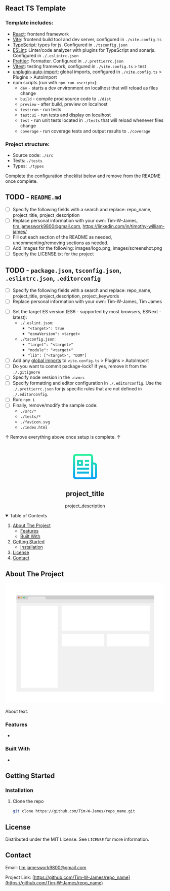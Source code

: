 ## React TS Template

### Template includes:

* [React](https://reactjs.org/docs/getting-started.html): frontend framework
* [Vite](https://vitejs.dev/config/): frontend build tool and dev server, configured in `./vite.config.ts`
* [TypeScript](https://www.typescriptlang.org/docs/handbook/tsconfig-json.html): types for js. Configured in `./tsconfig.json`
* [ESLint](https://eslint.org/docs/2.0.0/user-guide/configuring): Linter/code analyzer with plugins for TypeScript and sonarjs. Configured in `./.eslintrc.json`
* [Prettier](https://prettier.io/docs/en/configuration.html): Formatter. Configured in `./.prettierrc.json`
* [Vitest](https://vitest.dev/config/): testing framework, configured in `./vite.config.ts` > test
* [unplugin-auto-import](https://github.com/antfu/unplugin-auto-import#configuration): global imports, configured in `./vite.config.ts` > Plugins > AutoImport
* npm scripts (run with `npm run <script>`):
  * `dev` - starts a dev environment on localhost that will reload as files change
  * `build` - compile prod source code to `./dist`
  * `preview` - after build, preview on localhost
  * `test:run` - run tests
  * `test:ui` - run tests and display on localhost
  * `test` - run unit tests located in `./tests` that will reload whenever files change
  * `coverage` - run coverage tests and output results to `./coverage`

### Project structure:

* Source code: `./src`
* Tests: `./tests`
* Types: `./types`

Complete the configuration checklist below and remove from the README once complete.

## TODO - `README.md`

* [ ] Specify the following fields with a search and replace:
  repo_name, project_title, project_description
* [ ] Replace personal information with your own:
  Tim-W-James, tim.jameswork9800@gmail.com, https://linkedin.com/in/timothy-william-james/
* [ ] Fill out each section of the README as needed, uncommenting/removing sections as needed.
* [ ] Add images for the following:
  images/logo.png, images/screenshot.png
* [ ] Specify the LICENSE.txt for the project

## TODO - `package.json`, `tsconfig.json`, `.eslintrc.json`, `.editorconfig`

* [ ] Specify the following fields with a search and replace:
  repo_name, project_title, project_description, project_keywords
* [ ] Replace personal information with your own:
  Tim-W-James, Tim James
<!-- ! Use ESM, the following step is only included for completions sake
     ! If you need to use CJS, see: https://www.typescriptlang.org/docs/handbook/esm-node.html
* [ ] Set the environment of the project:
  * ES Modules (import, export):
    * Add to `package.json`: `"type": "module"`
    * Add to `tsconfig.json`:
      * `"module": "ES6"`
      * `"moduleResolution" : "node`
      * `"lib": ["ES6", "DOM"]`
    * Add to `.eslintrc.json`: `"parserOptions": { "sourceType": "module" }`
  * Node CommonJS (require, exports):
    * Add to `package.json`: `"type": "commonjs"`
    * Add to `tsconfig.json`: `"module": "commonjs"`
    * Add to `.eslintrc.json`: `"parserOptions": { "sourceType": "script" }` -->
* [ ] Set the target ES version (ES6 - supported by most browsers, ESNext - latest):
  * `./.eslint.json`:
    * `"<target>": true`
    * `"ecmaVersion": <target>`
  * `./tsconfig.json`:
    * `"target": "<target>"`
    * `"module": "<target>"`
    * `"lib": ["<target>", "DOM"]`
* [ ] Add any [global imports](https://github.com/antfu/unplugin-auto-import#configuration) to `vite.config.ts` > Plugins > AutoImport
* [ ] Do you want to commit package-lock? If yes, remove it from the `./.gitignore`
* [ ] Specify node version in the `.nvmrc`
* [ ] Specify formatting and editor configuration in `./.editorconfig`. Use the `./.prettierrc.json` for js specific rules that are not defined in `./.editorconfig`.
* [ ] Run: `npm i`
* [ ] Finally, remove/modify the sample code:
  * `./src/*`
  * `./tests/*`
  * `./favicon.svg`
  * `./index.html`

↑ Remove everything above once setup is complete. ↑

<!--
*** README forked from the Best-README-Template: https://github.com/othneildrew/Best-README-Template
*** Forked by Tim James: https://github.com/Tim-W-James/README-Template
***
*** See the TODO lists for project setup.
*** Find a list of resources for writing markdown, etc. at the end of this file.
-->

<!-- PROJECT SHIELDS -->
<!-- [![Release][release-shield]][release-url] -->
<!-- [![Last Commit][last-commit-shield]][last-commit-url] -->
<!-- [![Contributors][contributors-shield]][contributors-url] -->
<!-- [![Forks][forks-shield]][forks-url] -->
<!-- [![Stargazers][stars-shield]][stars-url] -->
<!-- [![Issues][issues-shield]][issues-url] -->
<!-- [![MIT License][license-shield]][license-url] -->
<!-- [![LinkedIn][linkedin-shield]][linkedin-url] -->

<!-- PROJECT LOGO -->
<br />
<p align="center">
  <a href="https://github.com/Tim-W-James/repo_name">
    <img src="images/logo.png" alt="Logo" width="80" height="80">
  </a>

  <h2 align="center">project_title</h2>

  <p align="center">
    project_description
    <br />
<!--     <a href="https://github.com/Tim-W-James/repo_name"><strong>Explore the docs »</strong></a>
    <br />
    <br /> -->
<!--     <a href="https://github.com/Tim-W-James/repo_name">View Demo</a> -->
<!--     ·
    <a href="https://github.com/Tim-W-James/repo_name/issues">Report Bug</a> -->
<!--     ·
    <a href="https://github.com/Tim-W-James/repo_name/issues">Request Feature</a> -->
  </p>
</p>

<!-- TABLE OF CONTENTS -->
<details open="open">
  <summary>Table of Contents</summary>
  <ol>
    <li>
      <a href="#about-the-project">About The Project</a>
      <ul>
        <li><a href="#features">Features</a></li>
        <li><a href="#built-with">Built With</a></li>
      </ul>
    </li>
    <li>
      <a href="#getting-started">Getting Started</a>
      <ul>
<!--         <li><a href="#prerequisites">Prerequisites</a></li> -->
        <li><a href="#installation">Installation</a></li>
      </ul>
    </li>
<!--     <li>
        <a href="#usage">Usage</a>
        <ul>
        <li><a href="#example-usecases">Example Usecases</a></li>
        </ul>
    </li> -->
<!--     <li><a href="#roadmap">Roadmap</a></li> -->
<!--     <li><a href="#contributing">Contributing</a></li> -->
    <li><a href="#license">License</a></li>
    <li><a href="#contact">Contact</a></li>
<!--     <li><a href="#acknowledgements">Acknowledgements</a></li> -->
  </ol>
</details>

<!-- ABOUT THE PROJECT -->
## About The Project

[![repo_name Screen Shot][product-screenshot]](https://example.com)

About text.

### Features

*

### Built With

* []()

<!-- GETTING STARTED -->
## Getting Started

<!-- ### Prerequisites

* npm

  ```sh
  npm install npm@latest -g
  ```  -->

### Installation

1. Clone the repo

   ```sh
   git clone https://github.com/Tim-W-James/repo_name.git
   ```

<!-- USAGE -->
<!-- ## Usage

Usage text.
 -->
<!-- ### Example Usecases

Use this space to show useful examples of how a project can be used. Additional screenshots, code examples and demos work well in this space. You may also link to more resources.

_For more examples, please refer to the [Documentation](https://example.com)_ -->

<!-- ROADMAP -->
<!-- ## Roadmap

See the [open issues](https://github.com/Tim-W-James/repo_name/issues) for a list of proposed features (and known issues). -->

<!-- CONTRIBUTING -->
<!-- ## Contributing

Contributions are what make the open source community such an amazing place to learn, inspire, and create. Any contributions you make are **greatly appreciated**.

1. Fork the Project
2. Create your Feature Branch (`git checkout -b feature/AmazingFeature`)
3. Commit your Changes (`git commit -m 'Add some AmazingFeature'`)
4. Push to the Branch (`git push origin feature/AmazingFeature`)
5. Open a Pull Request -->

<!-- LICENSE -->
## License

Distributed under the MIT License. See `LICENSE` for more information.

<!-- CONTACT -->
## Contact

Email: [tim.jameswork9800@gmail.com](mailto:tim.jameswork9800@gmail.com "tim.jameswork9800@gmail.com")

Project Link: [https://github.com/Tim-W-James/repo_name](https://github.com/Tim-W-James/repo_name)

<!-- ACKNOWLEDGEMENTS -->
<!-- ## Acknowledgements

* []()
* []()
* []() -->

<!-- MARKDOWN LINKS & IMAGES -->
<!-- https://www.markdownguide.org/basic-syntax/#reference-style-links -->
[release-shield]: https://img.shields.io/github/v/release/Tim-W-James/repo_name.svg?include_prereleases&style=for-the-badge
[release-url]: https://github.com/Tim-W-James/repo_name/releases
[last-commit-shield]: https://img.shields.io/github/last-commit/Tim-W-James/repo_name.svg?style=for-the-badge
[last-commit-url]: https://github.com/Tim-W-James/repo_name/commits/main
[contributors-shield]: https://img.shields.io/github/contributors/Tim-W-James/repo_name.svg?style=for-the-badge
[contributors-url]: https://github.com/Tim-W-James/repo_name/graphs/contributors
[contributors-shield]: https://img.shields.io/github/contributors/Tim-W-James/repo_name.svg?style=for-the-badge
[contributors-url]: https://github.com/Tim-W-James/repo_name/graphs/contributors
[forks-shield]: https://img.shields.io/github/forks/Tim-W-James/repo_name.svg?style=for-the-badge
[forks-url]: https://github.com/Tim-W-James/repo_name/network/members
[stars-shield]: https://img.shields.io/github/stars/Tim-W-James/repo_name.svg?style=for-the-badge
[stars-url]: https://github.com/Tim-W-James/repo_name/stargazers
[issues-shield]: https://img.shields.io/github/issues/Tim-W-James/repo_name.svg?style=for-the-badge
[issues-url]: https://github.com/Tim-W-James/repo_name/issues
[license-shield]: https://img.shields.io/github/license/Tim-W-James/repo_name?style=for-the-badge
[license-url]: https://github.com/Tim-W-James/repo_name/blob/main/LICENSE.txt
[linkedin-shield]: https://img.shields.io/badge/-LinkedIn-black.svg?style=for-the-badge&logo=linkedin&colorB=555
[linkedin-url]: https://linkedin.com/in/timothy-william-james/
[product-screenshot]: images/screenshot.png

<!-- USEFUL LINKS FOR MARKDOWN
* https://github.com/Tim-W-James/blog/blob/master/Markdow-Cheatsheet.md
* https://www.markdownguide.org/basic-syntax
* https://www.webpagefx.com/tools/emoji-cheat-sheet
* https://shields.io
* https://choosealicense.com
* https://pages.github.com
* https://daneden.github.io/animate.css
* https://connoratherton.com/loaders
* https://kenwheeler.github.io/slick
* https://github.com/cferdinandi/smooth-scroll
* http://leafo.net/sticky-kit
* http://jvectormap.com
* https://fontawesome.com -->

